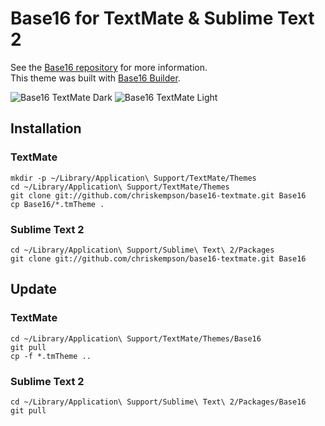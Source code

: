 # Base16 for TextMate & Sublime Text 2

See the [Base16 repository](https://github.com/chriskempson/base16) for more information.  
This theme was built with [Base16 Builder](https://github.com/chriskempson/base16-builder).

![Base16 TextMate Dark](https://raw.github.com/chriskempson/base16-textmate/master/base16-textmate-dark.png)
![Base16 TextMate Light](https://raw.github.com/chriskempson/base16-textmate/master/base16-textmate-light.png)

## Installation

### TextMate
    mkdir -p ~/Library/Application\ Support/TextMate/Themes
    cd ~/Library/Application\ Support/TextMate/Themes
    git clone git://github.com/chriskempson/base16-textmate.git Base16
    cp Base16/*.tmTheme .
    
### Sublime Text 2
    cd ~/Library/Application\ Support/Sublime\ Text\ 2/Packages
    git clone git://github.com/chriskempson/base16-textmate.git Base16
    
## Update

### TextMate
    cd ~/Library/Application\ Support/TextMate/Themes/Base16
    git pull
    cp -f *.tmTheme ..
    
### Sublime Text 2
    cd ~/Library/Application\ Support/Sublime\ Text\ 2/Packages/Base16
    git pull